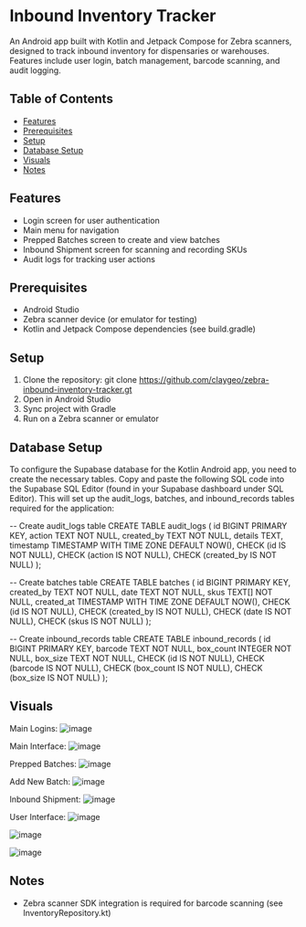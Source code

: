 # Inbound Inventory Tracker

An Android app built with Kotlin and Jetpack Compose for Zebra scanners, designed to track inbound inventory for dispensaries or warehouses. Features include user login, batch management, barcode scanning, and audit logging.

## Table of Contents

- [Features](#features)
- [Prerequisites](#prerequisites)
- [Setup](#setup)
- [Database Setup](#database-setup)
- [Visuals](#visuals)
- [Notes](#notes)
  
## Features
- Login screen for user authentication
- Main menu for navigation
- Prepped Batches screen to create and view batches
- Inbound Shipment screen for scanning and recording SKUs
- Audit logs for tracking user actions

## Prerequisites
- Android Studio
- Zebra scanner device (or emulator for testing)
- Kotlin and Jetpack Compose dependencies (see build.gradle)

## Setup
1. Clone the repository: git clone https://github.com/claygeo/zebra-inbound-inventory-tracker.gt
2. Open in Android Studio
3. Sync project with Gradle
4. Run on a Zebra scanner or emulator

## Database Setup
To configure the Supabase database for the Kotlin Android app, you need to create the necessary tables. Copy and paste the following SQL code into the Supabase SQL Editor (found in your Supabase dashboard under SQL Editor). This will set up the audit_logs, batches, and inbound_records tables required for the application:
  
-- Create audit_logs table
CREATE TABLE audit_logs (
    id BIGINT PRIMARY KEY,
    action TEXT NOT NULL,
    created_by TEXT NOT NULL,
    details TEXT,
    timestamp TIMESTAMP WITH TIME ZONE DEFAULT NOW(),
    CHECK (id IS NOT NULL),
    CHECK (action IS NOT NULL),
    CHECK (created_by IS NOT NULL)
);

-- Create batches table
CREATE TABLE batches (
    id BIGINT PRIMARY KEY,
    created_by TEXT NOT NULL,
    date TEXT NOT NULL,
    skus TEXT[] NOT NULL,
    created_at TIMESTAMP WITH TIME ZONE DEFAULT NOW(),
    CHECK (id IS NOT NULL),
    CHECK (created_by IS NOT NULL),
    CHECK (date IS NOT NULL),
    CHECK (skus IS NOT NULL)
);

-- Create inbound_records table
CREATE TABLE inbound_records (
    id BIGINT PRIMARY KEY,
    barcode TEXT NOT NULL,
    box_count INTEGER NOT NULL,
    box_size TEXT NOT NULL,
    CHECK (id IS NOT NULL),
    CHECK (barcode IS NOT NULL),
    CHECK (box_count IS NOT NULL),
    CHECK (box_size IS NOT NULL)
);

## Visuals

Main Logins:
![image](https://github.com/user-attachments/assets/aa117639-ea79-4b5f-a696-8ae66bce3347)

Main Interface:
![image](https://github.com/user-attachments/assets/30dbec14-55a0-4d7b-9c00-04c35d34b681)

Prepped Batches:
![image](https://github.com/user-attachments/assets/ae0a7aea-2cd5-4f97-97af-0f8fe32cb1e9)

Add New Batch:
![image](https://github.com/user-attachments/assets/9dc23bb5-7627-4385-9d7f-e1de0ba7e4b6)

Inbound Shipment:
![image](https://github.com/user-attachments/assets/15e5265e-a2e0-4872-a3a3-fb8b12217a41)

User Interface:
![image](https://github.com/user-attachments/assets/f92fc294-a82e-4048-b1ed-0dce4b9a915b)

![image](https://github.com/user-attachments/assets/16c979c1-0a92-4a96-b7cd-cef8ec2d4bea)

![image](https://github.com/user-attachments/assets/fa0ff1ff-1aba-4391-b77b-471e0834290d)

## Notes
- Zebra scanner SDK integration is required for barcode scanning (see InventoryRepository.kt)

